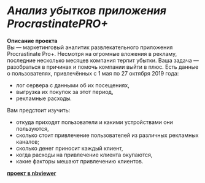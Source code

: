 # <i>Анализ убытков приложения ProcrastinatePRO+</i>


<b>Описание проекта</b><br/>
Вы — маркетинговый аналитик развлекательного приложения Procrastinate Pro+. Несмотря на огромные вложения в рекламу, последние несколько месяцев компания терпит убытки. Ваша задача — разобраться в причинах и помочь компании выйти в плюс.
Есть данные о пользователях, привлечённых с 1 мая по 27 октября 2019 года:
  * лог сервера с данными об их посещениях,
  * выгрузка их покупок за этот период,
  * рекламные расходы.<br/>
  
Вам предстоит изучить:
  * откуда приходят пользователи и какими устройствами они пользуются,
  * сколько стоит привлечение пользователей из различных рекламных каналов;
  * сколько денег приносит каждый клиент,
  * когда расходы на привлечение клиента окупаются,
  * какие факторы мешают привлечению клиентов.


[<b>проект в nbviewer</b>](https://nbviewer.org/github/Senyanordwest/yandex.praktikum/blob/main/project_04_telecom/project_4_to_gh.ipynb)
